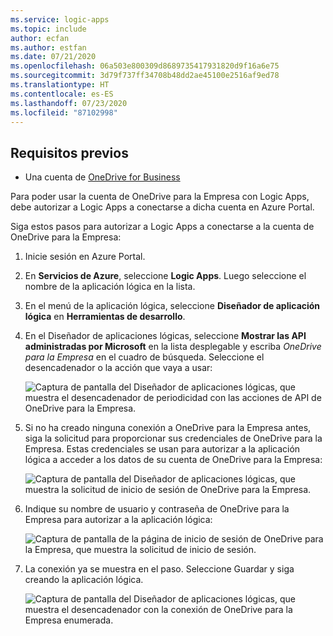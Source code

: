 ```yaml
---
ms.service: logic-apps
ms.topic: include
author: ecfan
ms.author: estfan
ms.date: 07/21/2020
ms.openlocfilehash: 06a503e800309d8689735417931820d9f16a6e75
ms.sourcegitcommit: 3d79f737ff34708b48dd2ae45100e2516af9ed78
ms.translationtype: HT
ms.contentlocale: es-ES
ms.lasthandoff: 07/23/2020
ms.locfileid: "87102998"
---
```

## <a name="prerequisites"></a>Requisitos previos

* Una cuenta de [OneDrive for Business](https://OneDrive.com) 

Para poder usar la cuenta de OneDrive para la Empresa con Logic Apps, debe autorizar a Logic Apps a conectarse a dicha cuenta en Azure Portal.

Siga estos pasos para autorizar a Logic Apps a conectarse a la cuenta de OneDrive para la Empresa:  

1. Inicie sesión en Azure Portal. 

1. En **Servicios de Azure**, seleccione **Logic Apps**. Luego seleccione el nombre de la aplicación lógica en la lista.

1. En el menú de la aplicación lógica, seleccione **Diseñador de aplicación lógica** en **Herramientas de desarrollo**.

1. En el Diseñador de aplicaciones lógicas, seleccione **Mostrar las API administradas por Microsoft** en la lista desplegable y escriba *OneDrive para la Empresa* en el cuadro de búsqueda. Seleccione el desencadenador o la acción que vaya a usar:  

   ![Captura de pantalla del Diseñador de aplicaciones lógicas, que muestra el desencadenador de periodicidad con las acciones de API de OneDrive para la Empresa.](./media/connectors-create-api-onedriveforbusiness/onedriveforbusiness-1.png)

2. Si no ha creado ninguna conexión a OneDrive para la Empresa antes, siga la solicitud para proporcionar sus credenciales de OneDrive para la Empresa. Estas credenciales se usan para autorizar a la aplicación lógica a acceder a los datos de su cuenta de OneDrive para la Empresa:  

   ![Captura de pantalla del Diseñador de aplicaciones lógicas, que muestra la solicitud de inicio de sesión de OneDrive para la Empresa.](./media/connectors-create-api-onedriveforbusiness/onedriveforbusiness-2.png)

3. Indique su nombre de usuario y contraseña de OneDrive para la Empresa para autorizar a la aplicación lógica:  

   ![Captura de pantalla de la página de inicio de sesión de OneDrive para la Empresa, que muestra la solicitud de inicio de sesión.](./media/connectors-create-api-onedriveforbusiness/onedriveforbusiness-3.png)   

4. La conexión ya se muestra en el paso. Seleccione Guardar y siga creando la aplicación lógica. 

   ![Captura de pantalla del Diseñador de aplicaciones lógicas, que muestra el desencadenador con la conexión de OneDrive para la Empresa enumerada.](./media/connectors-create-api-onedriveforbusiness/onedriveforbusiness-4.png)   
